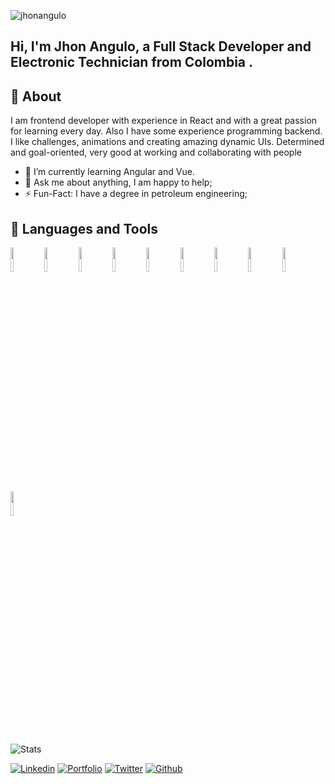 <p align="left"> <img src="https://komarev.com/ghpvc/?username=jhonangulo" alt="jhonangulo" /> </p>

## Hi, I'm Jhon Angulo, a Full Stack Developer and Electronic Technician from Colombia .

## 🧐 About

I am  frontend developer with experience in React and with a great passion for learning every day. Also I have some experience programming backend. I like challenges, animations and creating amazing dynamic UIs. Determined and goal-oriented, very good at working and collaborating with people

- 🌱 I’m currently learning Angular and Vue.
- 💬 Ask me about anything, I am happy to help;
- ⚡️ Fun-Fact: I have a degree in petroleum engineering;

## 📌 Languages and Tools

<code><img width="10%" src="https://www.vectorlogo.zone/logos/w3_html5/w3_html5-ar21.svg"></code> <code><img width="10%" src="https://www.vectorlogo.zone/logos/sass-lang/sass-lang-ar21.svg"></code> <code><img width="10%" src="https://www.vectorlogo.zone/logos/tailwindcss/tailwindcss-ar21.svg"></code> 
<code><img width="10%" src="https://www.vectorlogo.zone/logos/javascript/javascript-ar21.svg"></code> <code><img width="10%" src="https://www.vectorlogo.zone/logos/reactjs/reactjs-ar21.svg"></code> <code><img width="10%" src="https://www.vectorlogo.zone/logos/angular/angular-ar21.svg"></code>
<code><img width="10%" src="https://www.vectorlogo.zone/logos/nodejs/nodejs-ar21.svg"></code> <code><img width="10%" src="https://www.vectorlogo.zone/logos/mongodb/mongodb-ar21.svg"></code> <code><img width="10%" src="https://www.vectorlogo.zone/logos/graphql/graphql-ar21.svg"></code> <code><img width="10%" src="https://www.vectorlogo.zone/logos/apollographql/apollographql-ar21.svg"></code>

![Stats](https://github-readme-stats.vercel.app/api?username=jhonangulo&show_icons=true)

[![Linkedin](https://img.shields.io/badge/-LinkedIn-blue?style=flat&logo=Linkedin&logoColor=white)](https://www.linkedin.com/in/jhon-manuel-angulo-moncada-b0877a1b5/)
[![Portfolio](https://img.shields.io/badge/-Portfolio-black?style=flat&logo=react&logoColor=white)](https://jhon-angulo.vercel.app//)
[![Twitter](https://img.shields.io/badge/-Twitter-00acee?style=flat&logo=Twitter&logoColor=white)](https://twitter.com/JhonAngulo_Col) 
[![Github](https://img.shields.io/badge/-Github-000?style=flat&logo=Github&logoColor=white)](https://github.com/JhonAngulo) 
